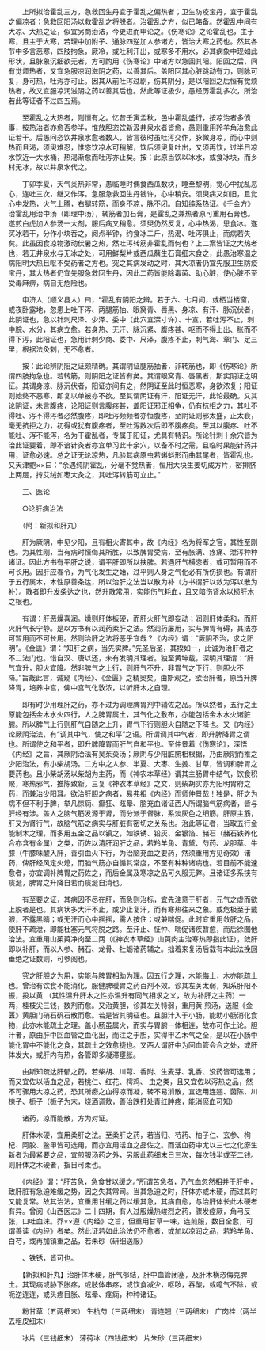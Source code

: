<!-- { "loadSidebar": true } -->
　　上所拟治霍乱三方，急救回生丹宜于霍乱之偏热者；卫生防疫宝丹，宜于霍乱之偏凉者；急救回阳汤以救霍乱之将脱者。治霍乱之方，似已略备。然霍乱中间有大凉、大热之证，似宜另商治法，今更进而申论之。《伤寒论》之论霍乱也，主于寒，且主于大寒，若理中加附子、通脉四逆加人参诸方，皆治大寒之药也。然其各节中多言恶寒，四肢拘急，厥冷，或吐利汗出，或寒多不用水，必其病象中现如此形状，且脉象沉细欲无者，方可酌用《伤寒论》中诸方以急回其阳。阳回之后，间有觉烦热者，又宜急服凉润滋阴之药，以善其后。盖阳回其心脏跳动有力，则脉可复，身可热，吐泻亦可止。因其从前吐泻过剧，伤其阴分，是以阳回之后恒有觉烦热者，故又宜服凉润滋阴之药以善其后也。然此等证极少，愚经历霍乱多次，所治若此等证者不过四五焉。

　　至霍乱之大热者，则恒有之。忆昔壬寅孟秋，邑中霍乱盛行，按凉治者多偾事，按热治者亦愈否参半，惟放胆恣饮新汲井泉水者皆愈，愚则重用羚羊角治愈此证若干。后愚问恣饮井泉水愈者数人，皆言彼时虽吐泻交作，脉微身凉，而心中则热而且渴，须臾难忍，惟恣饮凉水可稍解，饮后须臾复吐出，又须再饮，过半日凉水饮近一大水桶，热渴渐愈而吐泻亦止矣。按：此原当饮以冰水，或食冰块，而乡村无冰，故以井泉水代之。

　　丁卯季夏，天气炎热非常，愚临睡时偶食西瓜数块，睡至黎明，觉心中扰乱恶心，连吐三次，继又作泻。急服急救回生丹钱许，心中稍安。须臾病又如旧，且觉心中发热，火气上腾，右腿转筋，而身不凉，脉不闭。自知纯系热证。《千金方》治霍乱用治中汤（即理中汤），转筋者加石膏，是霍乱之兼热者原可重用石膏也。遂煎白虎加人参汤一大剂，服后病又稍愈。须臾仍然反复，心中热渴，思食冰。遂买冰若干，分作小块吞之，阅点半钟，约食冰二斤，热渴、吐泻俱止，而病若失矣。此虽因食凉物激动伏暑之热，然吐泻转筋非霍乱而何也？上二案皆证之大热者也，若无井泉水与无冰之处，可用鲜梨片或西瓜蘸生石膏细末食之，此愚治寒温之病阳明大热且呕不受药者之方也。究之其病发动之时，其大凉者仍宜先服卫生防疫宝丹，其大热者仍宜先服急救回生丹，因此二药皆能除毒菌、助心脏，使心脏不至受毒麻痹，病自无危险也。

　　申济人（顺义县人）曰，“霍乱有阴阳之辨。若于六、七月间，或栖当楼窗，或夜卧露地，忽患上吐下泻、两腿筋抽、眼窝青、唇黑、身凉、有汗、脉沉伏者，此阴证也，急以针刺尺泽、少泽、委中（此穴宜深寸许）、十宣，若吐泻不止，刺中脘、水分，其病立愈。若身热、无汗、脉沉紧、腹疼甚、呕而不得上出、胀而不得下泻，此阳证也，急用针刺少商、委中、尺泽，腹疼不止，刺气海、章门、足三里，根据法灸刺，无不愈者。

　　按：此论辨阴阳之证颇精确。其谓阴证腿筋抽者，非转筋也，即《伤寒论》所谓四肢拘急也。若转筋，则阴阳之证皆有矣。其谓眼窝青、唇黑者，斯实阴证之明征。其谓身凉、脉沉伏者，阳证亦间有之，然阴证至此时恒恶寒，身欲浓复；阳证则始终不恶寒，即复以单被亦不欲。至其谓阴证有汗，阳证无汗，此论最确。又其论阴证，未言腹疼，论阳证则言腹疼甚，盖阳证邪正相争，仍有抗拒之力，其吐不得吐、泻不得泻者必然腹疼，即吐泻频频者亦恒腹疼，至阴证则邪太盛，正太衰，毫无抗拒之力，初得或犹有腹疼者，至吐泻数次后即不腹疼矣。至其以腹疼、吐不能吐、泻不能泻，名为干霍乱者，专属于阳证，尤具有特识。所论针刺十余穴皆为治此证要着，即不谙针灸者亦宜单习此十余穴，以备不时之需，且临时果能针药并用，证愈必速。总之证无论凉热，凡验其病原虫若蝌蚪形而曲其尾者，皆霍乱也。又天津鲍××曰：“余遇纯阴霍乱，分毫不觉热者，恒用大块生姜切成方片，密排脐上两层，抟艾绒如枣大灸之，其吐泻转筋可立止。”

　　三、医论

　　○论肝病治法

　　（附：新拟和肝丸）

　　肝为厥阴，中见少阳，且有相火寄其中，故《内经》名为将军之官，其性至刚也。为其性刚，当有病时恒侮其所胜，以致脾胃受病，至有胀满、疼痛、泄泻种种诸证。因此方书有平肝之说，谓平肝即所以扶脾。若遇肝气横恣者，或可暂用而不可长用。因肝应春令，为气化发生之始，过平则人身之气化必有所伤损也。有谓肝于五行属木，木性原善条达，所以治肝之法当以散为补（方书谓肝以敛为泻以散为补）。散者即升发条达之也，然升散常用，实能伤气耗血，且又暗伤肾水以损肝木之根也。

　　有谓：肝恶燥喜润。燥则肝体板硬，而肝火肝气即妄动；润则肝体柔和，而肝火肝气长宁静。是以方书有以润药柔肝之法。然润药屡用，实与脾胃有碍，其法亦可暂用而不可长用。然则治肝之法将恶乎宜哉？《内经》谓：“厥阴不治，求之阳明”。《金匮》谓：“知肝之病，当先实脾。”先圣后圣，其揆如一，此诚为治肝者之不二法门也。惜自汉、唐以还，未有发明其理者。独至黄坤载，深明其理谓：“肝气宜升，胆火宜降。然非脾气之上行，则肝气不升，非胃气之下行，则胆火不降。”旨哉此言，诚窥《内经》、《金匮》之精奥矣。由斯观之，欲治肝者，原当升脾降胃，培养中宫，俾中宫气化敦浓，以听肝木之自理。

　　即有时少用理肝之药，亦不过为调理脾胃剂中辅佐之品。所以然者，五行之土原能包括金木水火四行，人之脾胃属土，其气化之敷布，亦能包括金木水火诸脏腑。所以脾气上行则肝气自随之上升，胃气下行则胆火自随之下降也。又《内经》论厥阴治法，有“调其中气，使之和平”之语。所谓调其中气者，即升脾降胃之谓也。所谓使之和平者，即升脾降胃而肝气自和平也。至仲景着《伤寒论》，深悟《内经》之旨，其厥阴治法有吴茱萸汤；厥阴与少阳脏腑相根据，乃由厥阴而推之少阳治法，有小柴胡汤。二方中之人参、半夏、大枣、生姜、甘草，皆调和脾胃之要药也。且小柴胡汤以柴胡为主药，而《神农本草经》谓其主肠胃中结气，饮食积聚，寒热邪气，推陈致新。三复《神农本草经》之文，则柴胡实亦为阳明胃府之药，而兼治少阳耳。欲治肝胆之病者，易弗祖《内经》而师仲景哉！独是，肝之为病不但不利于脾，举凡惊痫、癫狂、眩晕、脑充血诸证西人所谓脑气筋病者，皆与肝经有涉。盖人之脑气筋发源于肾，而分派于督脉，系淡灰色之细筋。肝原主筋，肝又为肾行气，故脑气筋之病实与肝脏有密切之关系也。治此等证者，当取五行金能制木之理，而多用五金之品以镇之，如铁锈、铅灰、金银箔、赭石（赭石铁养化合亦含有金属）之类，而佐以清肝润肝之品，若羚羊角、青黛、芍药、龙胆草、牛膝（牛膝味酸入肝，善引血火下行，为治脑充血之要药，然须重用方见奇效）诸药，俾肝经风定火熄，而脑气筋亦自循其常度，不至有种种诸病也。若目前不能速愈者，亦宜调补脾胃之药佐之，而后金属及寒凉之品可久服无弊。且诸证多系挟有痰涎，脾胃之升降自若而痰涎自消也。

　　有至要之证，其病因不尽在肝，而急则治标，宜先注意于肝者，元气之虚而欲上脱者是也。其病状多大汗不止，或少止复汗，而有寒热往来之象。或危极至于戴眼，不露黑睛；或无汗而心中摇摇，需人按住；或兼喘促。此时宜重用敛肝之品，使肝不疏泄，即能杜塞元气将脱之路。至汗止、怔忡、喘促诸疾暂愈，而后徐图他治法。宜重用山茱萸净肉至二两（《神农本草经》山萸肉主治寒热即指此证），敛肝即以补肝，而以人参、赭石、龙骨、牡蛎诸药辅之。拙着来复汤后载有本此法挽回垂绝之证数则，可参阅也。

　　究之肝胆之为用，实能与脾胃相助为理。因五行之理，木能侮土，木亦能疏土也。曾治有饮食不能消化，服健脾暖胃之药百剂不效。诊其左关太弱，知系肝阳不振，投以黄 （其性温升肝木之性亦温升有同气相求之义，故为补肝之主药）一两，桂枝尖三钱，数剂而愈。又治黄胆，诊其左关特弱，重用黄 煎汤，送服《金匮》黄胆门硝石矾石散而愈。若是皆其明征也。且胆汁入于小肠，能助小肠消化食物，此亦木能疏土之理。盖小肠虽属火，而实与胃腑一体相连，故亦可作土论。胆汁者，原由肝中回血管之血化出，而注之于胆，实得甲乙木气之全，是以在小肠中能化胃中不能化之食，其疏土之效愈捷也。又西人谓肝中为回血管会合之处，或肝体发大，或肝内有热，各管即多凝滞壅胀。

　　由斯知疏达肝郁之药，若柴胡、川芎、香附、生麦芽、乳香、没药皆可选用；而又宜佐以活血之品，若桃仁、红花、樗鸡、 虫之类，且又宜佐以泻热之品，然不可骤用大凉之药，恐其所瘀之血得凉而凝，转不易消散，宜选用连翘、茵陈、川楝子、栀子（栀子为末，烧酒调敷，善治跌打处青红肿疼，能消瘀血可知）

　　诸药，凉而能散，方为对证。

　　肝体木硬，宜用柔肝之法。至柔肝之药，若当归、芍药、柏子仁、玄参、枸杞、阿胶、鳖甲皆可选用，而亦宜用活血之品佐之。而活血药中尤以三七之化瘀生新者为最紧要之品，宜煎服汤药之外，另服此药细末日三次，每次钱半或至二钱。则肝体之木硬者，指日可柔也。

　　《内经》谓：“肝苦急，急食甘以缓之。”所谓苦急者，乃气血忽然相并于肝中，致肝脏有急迫难缓之势，因之失其常司。当其急迫之时，肝体亦或木硬，而过其时又能复常。故其治法，宜重用甘缓之药以缓其急，其病自愈，与治肝体长此木硬者有异。曾阅《山西医志》二十四期，有人过服燥热峻烈之药，骤发痉厥，角弓反张，口吐血沫。乔××遵《内经》之旨，但重用甘草一味，连煎服，数日全愈，可谓善读《内经》者矣。然此证若如此治法仍不愈者，或加以凉润之品，若羚羊角、白芍，或再加镇重之品，若朱砂（研细送服）

　　、铁锈，皆可也。

　　【新拟和肝丸】治肝体木硬，肝气郁结，肝中血管闭塞，及肝木横恣侮克脾土。其现病或胁下胀疼，或肢体串疼，或饮食减少，呕哕，吞酸，或噫气不除，或呃逆连连，或头疼目胀、眩晕、痉痫，种种诸证。

　　粉甘草（五两细末） 生杭芍（三两细末） 青连翘（三两细末） 广肉桂（两半去粗皮细末）

　　冰片（三钱细末） 薄荷冰（四钱细末） 片朱砂（三两细末）


